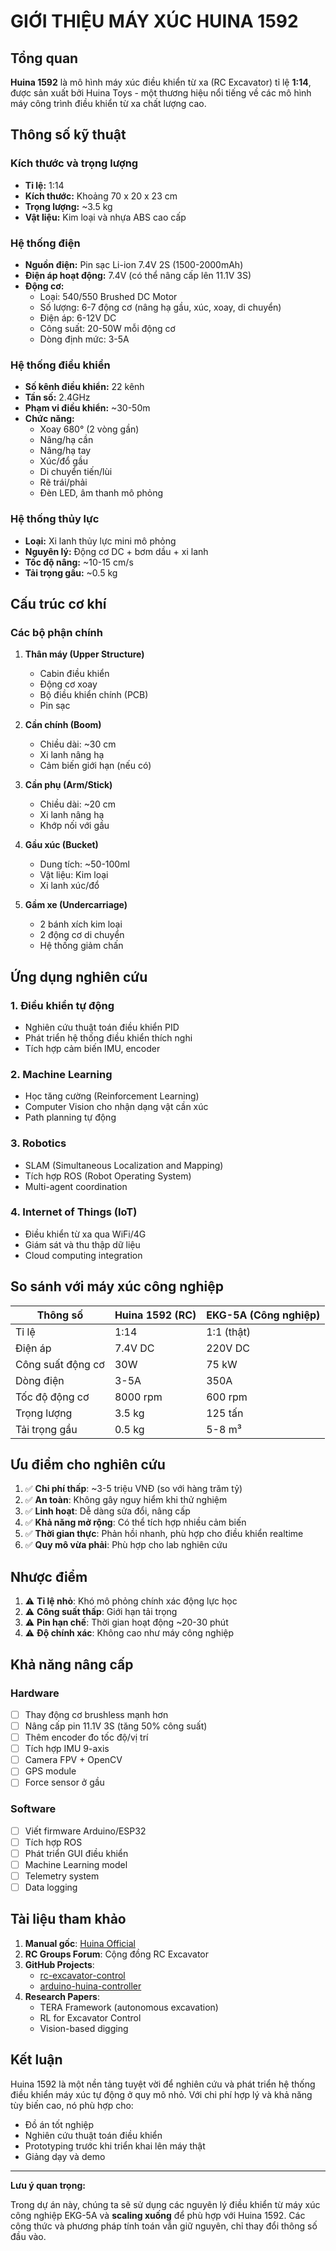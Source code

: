 # GIỚI THIỆU MÁY XÚC HUINA 1592

## Tổng quan

**Huina 1592** là mô hình máy xúc điều khiển từ xa (RC Excavator) tỉ lệ **1:14**, được sản xuất bởi Huina Toys - một thương hiệu nổi tiếng về các mô hình máy công trình điều khiển từ xa chất lượng cao.

## Thông số kỹ thuật

### Kích thước và trọng lượng
- **Tỉ lệ:** 1:14
- **Kích thước:** Khoảng 70 x 20 x 23 cm
- **Trọng lượng:** ~3.5 kg
- **Vật liệu:** Kim loại và nhựa ABS cao cấp

### Hệ thống điện
- **Nguồn điện:** Pin sạc Li-ion 7.4V 2S (1500-2000mAh)
- **Điện áp hoạt động:** 7.4V (có thể nâng cấp lên 11.1V 3S)
- **Động cơ:** 
  - Loại: 540/550 Brushed DC Motor
  - Số lượng: 6-7 động cơ (nâng hạ gầu, xúc, xoay, di chuyển)
  - Điện áp: 6-12V DC
  - Công suất: 20-50W mỗi động cơ
  - Dòng định mức: 3-5A

### Hệ thống điều khiển
- **Số kênh điều khiển:** 22 kênh
- **Tần số:** 2.4GHz
- **Phạm vi điều khiển:** ~30-50m
- **Chức năng:**
  - Xoay 680° (2 vòng gần)
  - Nâng/hạ cần
  - Nâng/hạ tay
  - Xúc/đổ gầu
  - Di chuyển tiến/lùi
  - Rẽ trái/phải
  - Đèn LED, âm thanh mô phỏng

### Hệ thống thủy lực
- **Loại:** Xi lanh thủy lực mini mô phỏng
- **Nguyên lý:** Động cơ DC + bơm dầu + xi lanh
- **Tốc độ nâng:** ~10-15 cm/s
- **Tải trọng gầu:** ~0.5 kg

## Cấu trúc cơ khí

### Các bộ phận chính

1. **Thân máy (Upper Structure)**
   - Cabin điều khiển
   - Động cơ xoay
   - Bộ điều khiển chính (PCB)
   - Pin sạc

2. **Cần chính (Boom)**
   - Chiều dài: ~30 cm
   - Xi lanh nâng hạ
   - Cảm biến giới hạn (nếu có)

3. **Cần phụ (Arm/Stick)**
   - Chiều dài: ~20 cm
   - Xi lanh nâng hạ
   - Khớp nối với gầu

4. **Gầu xúc (Bucket)**
   - Dung tích: ~50-100ml
   - Vật liệu: Kim loại
   - Xi lanh xúc/đổ

5. **Gầm xe (Undercarriage)**
   - 2 bánh xích kim loại
   - 2 động cơ di chuyển
   - Hệ thống giảm chấn

## Ứng dụng nghiên cứu

### 1. Điều khiển tự động
- Nghiên cứu thuật toán điều khiển PID
- Phát triển hệ thống điều khiển thích nghi
- Tích hợp cảm biến IMU, encoder

### 2. Machine Learning
- Học tăng cường (Reinforcement Learning)
- Computer Vision cho nhận dạng vật cần xúc
- Path planning tự động

### 3. Robotics
- SLAM (Simultaneous Localization and Mapping)
- Tích hợp ROS (Robot Operating System)
- Multi-agent coordination

### 4. Internet of Things (IoT)
- Điều khiển từ xa qua WiFi/4G
- Giám sát và thu thập dữ liệu
- Cloud computing integration

## So sánh với máy xúc công nghiệp

| Thông số | Huina 1592 (RC) | EKG-5A (Công nghiệp) |
|----------|-----------------|---------------------|
| Tỉ lệ | 1:14 | 1:1 (thật) |
| Điện áp | 7.4V DC | 220V DC |
| Công suất động cơ | 30W | 75 kW |
| Dòng điện | 3-5A | 350A |
| Tốc độ động cơ | 8000 rpm | 600 rpm |
| Trọng lượng | 3.5 kg | 125 tấn |
| Tải trọng gầu | 0.5 kg | 5-8 m³ |

## Ưu điểm cho nghiên cứu

1. ✅ **Chi phí thấp**: ~3-5 triệu VNĐ (so với hàng trăm tỷ)
2. ✅ **An toàn**: Không gây nguy hiểm khi thử nghiệm
3. ✅ **Linh hoạt**: Dễ dàng sửa đổi, nâng cấp
4. ✅ **Khả năng mở rộng**: Có thể tích hợp nhiều cảm biến
5. ✅ **Thời gian thực**: Phản hồi nhanh, phù hợp cho điều khiển realtime
6. ✅ **Quy mô vừa phải**: Phù hợp cho lab nghiên cứu

## Nhược điểm

1. ⚠️ **Tỉ lệ nhỏ**: Khó mô phỏng chính xác động lực học
2. ⚠️ **Công suất thấp**: Giới hạn tải trọng
3. ⚠️ **Pin hạn chế**: Thời gian hoạt động ~20-30 phút
4. ⚠️ **Độ chính xác**: Không cao như máy công nghiệp

## Khả năng nâng cấp

### Hardware
- [ ] Thay động cơ brushless mạnh hơn
- [ ] Nâng cấp pin 11.1V 3S (tăng 50% công suất)
- [ ] Thêm encoder đo tốc độ/vị trí
- [ ] Tích hợp IMU 9-axis
- [ ] Camera FPV + OpenCV
- [ ] GPS module
- [ ] Force sensor ở gầu

### Software
- [ ] Viết firmware Arduino/ESP32
- [ ] Tích hợp ROS
- [ ] Phát triển GUI điều khiển
- [ ] Machine Learning model
- [ ] Telemetry system
- [ ] Data logging

## Tài liệu tham khảo

1. **Manual gốc**: [Huina Official](https://www.huina-toys.com/)
2. **RC Groups Forum**: Cộng đồng RC Excavator
3. **GitHub Projects**: 
   - [rc-excavator-control](https://github.com/search?q=rc+excavator)
   - [arduino-huina-controller](https://github.com/search?q=huina+arduino)
4. **Research Papers**:
   - TERA Framework (autonomous excavation)
   - RL for Excavator Control
   - Vision-based digging

## Kết luận

Huina 1592 là một nền tảng tuyệt vời để nghiên cứu và phát triển hệ thống điều khiển máy xúc tự động ở quy mô nhỏ. Với chi phí hợp lý và khả năng tùy biến cao, nó phù hợp cho:

- Đồ án tốt nghiệp
- Nghiên cứu thuật toán điều khiển
- Prototyping trước khi triển khai lên máy thật
- Giảng dạy và demo

---

**Lưu ý quan trọng:** 

Trong dự án này, chúng ta sẽ sử dụng các nguyên lý điều khiển từ máy xúc công nghiệp EKG-5A và **scaling xuống** để phù hợp với Huina 1592. Các công thức và phương pháp tính toán vẫn giữ nguyên, chỉ thay đổi thông số đầu vào.

